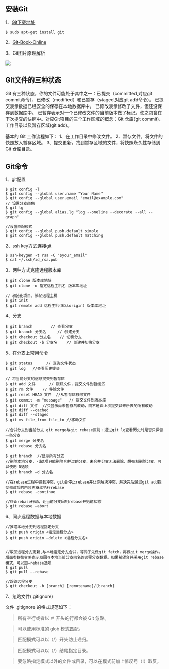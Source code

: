 ## 安装Git

1、[Git下载地址](https://git-scm.com/download/)

	$ sudo apt-get install git

2、[Git-Book-Online](https://git-scm.com/book/zh/v2)

3、Git图片原理解析

![](http://s7.sinaimg.cn/middle/001VHTmCzy707anPSwC16&amp;690)

## Git文件的三种状态

 Git 有三种状态，你的文件可能处于其中之一：已提交（committed,对应git commit命令）、已修改（modified）和已暂存（staged,对应git add命令）。 已提交表示数据已经安全的保存在本地数据库中。 已修改表示修改了文件，但还没保存到数据库中。 已暂存表示对一个已修改文件的当前版本做了标记，使之包含在下次提交的快照中。对应Git项目的三个工作区域的概念：Git 仓库(git commit)、工作目录以及暂存区域(git add)。

基本的 Git 工作流程如下：
1、在工作目录中修改文件。
2、暂存文件，将文件的快照放入暂存区域。
3、提交更新，找到暂存区域的文件，将快照永久性存储到 Git 仓库目录。

## Git命令

1、git配置

	$ git config -l
	$ git config --global user.name "Your Name"
	$ git config --global user.email "email@example.com"
	// 设置分支颜色
	$ git lg
	$ git config --global alias.lg "log --oneline --decorate --all --graph"

	//设置匹配模式
	$ git config --global push.default simple
	$ git config --global push.default matching

2、ssh key方式连接git

	$ ssh-keygen -t rsa -C "$your_email"
	$ cat ~/.ssh/id_rsa.pub

3、两种方式克隆远程版本库

	$ git clone 版本库地址
	$ git clone -o 指定远程主机名 版本库地址

	// 初始化项目，添加远程主机
	$ git init
	$ git remote add 远程主机(默认origin) 版本库地址 

4、分支

	$ git branch        // 查看分支
	$ git branch 分支名     // 创建分支
	$ git checkout 分支名    // 切换分支
	$ git checkout -b 分支名    // 创建并切换分支

5、在分支上常用命令
	
	$ git status   	  // 查询文件状态 	
	$ git log   //查看历史提交

	// 将当前分支的信息提交到暂存区
	$ git add 文件	  // 跟踪文件，提交文件到暂缓区
	$ git rm 文件	   // 移除文件
	$ git reset HEAD 文件  //从暂存区移除文件
	$ git commit -m "message"   // 提交文件到版本库
	$ git diff 文件  //只显示尚未暂存的改动，而不是自上次提交以来所做的所有改动
	$ git diff --cached
	$ git diff --staged
	$ git mv file_from file_to //移动文件

	//合并分支到当前分支.git merge与git rebase区别：通过git lg查看历史时是否只保留一条分支
	$ git merge 分支名
	$ git rebase 分支名

	$ git branch  //显示所有分支
	//删除本地分支，-d选项只能删除合并过的分支，未合并分支无法删除，想强制删除分支，可以使用-D选项
	$ git branch –d 分支名

	//在rebase过程中遇到冲突，git会停止rebase并让你解决冲突，解决完后通过git add提交修改后的内容再继续执行rebase
	$ git rebase -continue

	//终止rebase行动，让当前分支回到rebase开始前状态
	$ git rebase –abort

6、同步远程数据与本地数据

	//推送本地分支到远程指定分支
	$ git push origin <指定远程分支>
	$ git push origin –delete <远程分支名>


	//取回远程分支更新,与本地指定分支合并，等同于先做git fetch，再做git merge操作。后面参数都省略表示取回与本地当前分支同名的远程分支数据。如果希望合并采用git rebase模式，可以加—rebase选项
	$ git pull
	$ git pull –-rebase

	//跟踪远程分支
	$ git checkout -b [branch] [remotename]/[branch]

7、忽略文件(.gitignore)

文件 .gitignore 的格式规范如下：

> 所有空行或者以 ＃ 开头的行都会被 Git 忽略。

> 可以使用标准的 glob 模式匹配。

> 匹配模式可以以（/）开头防止递归。

> 匹配模式可以以（/）结尾指定目录。

> 要忽略指定模式以外的文件或目录，可以在模式前加上惊叹号（!）取反。




		


